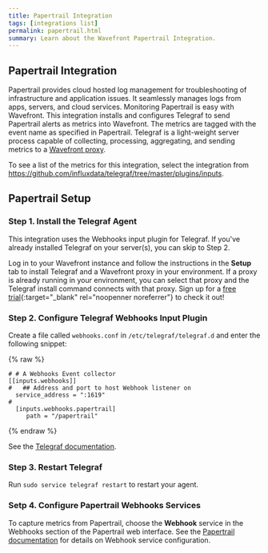 ```yaml
---
title: Papertrail Integration
tags: [integrations list]
permalink: papertrail.html
summary: Learn about the Wavefront Papertrail Integration.
---
```

## Papertrail Integration

Papertrail provides cloud hosted log management for troubleshooting of infrastructure and application issues. It seamlessly manages logs from apps, servers, and cloud services. Monitoring Papertrail is easy with Wavefront. This integration installs and configures Telegraf to send Papertrail alerts as metrics into Wavefront. The metrics are tagged with the event name as specified in Papertrail.
Telegraf is a light-weight server process capable of collecting, processing, aggregating, and sending metrics to a [Wavefront proxy](https://docs.wavefront.com/proxies.html).


To see a list of the metrics for this integration, select the integration from <https://github.com/influxdata/telegraf/tree/master/plugins/inputs>.
## Papertrail Setup



### Step 1. Install the Telegraf Agent

This integration uses the Webhooks input plugin for Telegraf. If you've already installed Telegraf on your server(s), you can skip to Step 2.

Log in to your Wavefront instance and follow the instructions in the **Setup** tab to install Telegraf and a Wavefront proxy in your environment. If a proxy is already running in your environment, you can select that proxy and the Telegraf install command connects with that proxy. Sign up for a [free trial](https://tanzu.vmware.com/observability?utm_source=docs.vmware.com&utm_medium=referral&utm_campaign=docs-front-page){:target="_blank" rel="noopenner noreferrer"} to check it out!

### Step 2. Configure Telegraf Webhooks Input Plugin

Create a file called `webhooks.conf` in `/etc/telegraf/telegraf.d` and enter the following snippet:

{% raw %}
```
# # A Webhooks Event collector
[[inputs.webhooks]]
#   ## Address and port to host Webhook listener on
  service_address = ":1619"
#
  [inputs.webhooks.papertrail]
     path = "/papertrail"

```
{% endraw %}

See the [Telegraf documentation](https://github.com/influxdata/telegraf/tree/master/plugins/inputs/webhooks).


### Step 3. Restart Telegraf

Run `sudo service telegraf restart` to restart your agent.

### Setp 4. Configure Papertrail Webhooks Services

To capture metrics from Papertrail, choose the **Webhook** service in the Webhooks section of the Papertrail web interface.
See the [Papertrail documentation](https://help.papertrailapp.com/kb/how-it-works/web-hooks/#webhooks-operated-by-papertrail) for details on Webhook service configuration.


